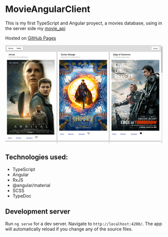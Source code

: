# MovieAngularClient

This is my first TypeScript and Angular proyect, a movies database, using in the server side my [movie_api](https://github.com/Eloi-Perez/movie_api "movie_api")

Hosted on [GitHub Pages](https://eloi-perez.github.io/movie-Angular-client "GitHub Pages")

![web image](https://github.com/Eloi-Perez/movie-Angular-client/blob/assets/movie-Angular-client.jpg)


## Technologies used:
* TypeScript
* Angular
* RxJS
* @angular/material
* SCSS
* TypeDoc



## Development server

Run `ng serve` for a dev server. Navigate to `http://localhost:4200/`. The app will automatically reload if you change any of the source files.
